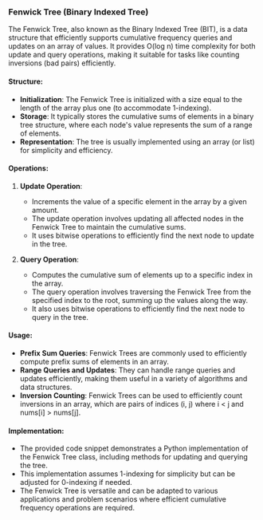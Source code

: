 ### Fenwick Tree (Binary Indexed Tree)

The Fenwick Tree, also known as the Binary Indexed Tree (BIT), is a data structure that efficiently supports cumulative frequency queries and updates on an array of values. It provides O(log n) time complexity for both update and query operations, making it suitable for tasks like counting inversions (bad pairs) efficiently.

#### Structure:
- **Initialization**: The Fenwick Tree is initialized with a size equal to the length of the array plus one (to accommodate 1-indexing).
- **Storage**: It typically stores the cumulative sums of elements in a binary tree structure, where each node's value represents the sum of a range of elements.
- **Representation**: The tree is usually implemented using an array (or list) for simplicity and efficiency.

#### Operations:
1. **Update Operation**:
   - Increments the value of a specific element in the array by a given amount.
   - The update operation involves updating all affected nodes in the Fenwick Tree to maintain the cumulative sums.
   - It uses bitwise operations to efficiently find the next node to update in the tree.

2. **Query Operation**:
   - Computes the cumulative sum of elements up to a specific index in the array.
   - The query operation involves traversing the Fenwick Tree from the specified index to the root, summing up the values along the way.
   - It also uses bitwise operations to efficiently find the next node to query in the tree.

#### Usage:
- **Prefix Sum Queries**: Fenwick Trees are commonly used to efficiently compute prefix sums of elements in an array.
- **Range Queries and Updates**: They can handle range queries and updates efficiently, making them useful in a variety of algorithms and data structures.
- **Inversion Counting**: Fenwick Trees can be used to efficiently count inversions in an array, which are pairs of indices (i, j) where i < j and nums[i] > nums[j].

#### Implementation:
- The provided code snippet demonstrates a Python implementation of the Fenwick Tree class, including methods for updating and querying the tree.
- This implementation assumes 1-indexing for simplicity but can be adjusted for 0-indexing if needed.
- The Fenwick Tree is versatile and can be adapted to various applications and problem scenarios where efficient cumulative frequency operations are required.
